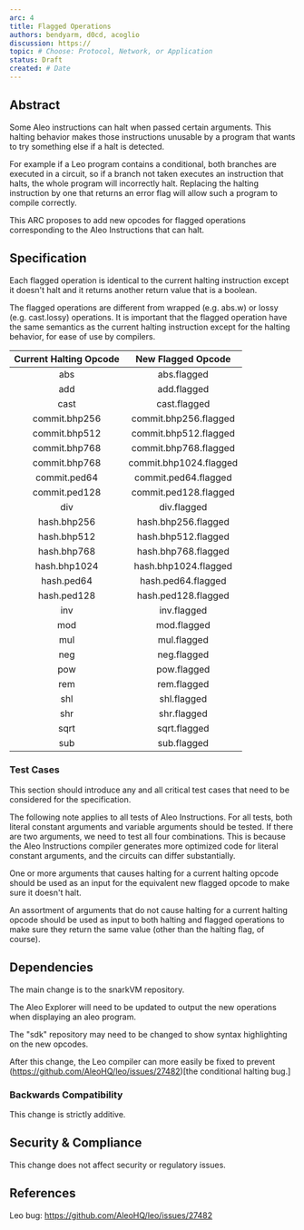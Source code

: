 ```yaml
---
arc: 4
title: Flagged Operations
authors: bendyarm, d0cd, acoglio
discussion: https://
topic: # Choose: Protocol, Network, or Application
status: Draft
created: # Date
---
```


## Abstract

Some Aleo instructions can halt when passed certain arguments.
This halting behavior makes those instructions unusable
by a program that wants to try something else if a halt is detected.

For example if a Leo program contains a conditional, both branches
are executed in a circuit, so if a branch not taken executes an
instruction that halts, the whole program will incorrectly halt.
Replacing the halting instruction by one that returns an error flag will
allow such a program to compile correctly.

This ARC proposes to add new opcodes for flagged operations
corresponding to the Aleo Instructions that can halt.

## Specification

Each flagged operation is identical to the current halting instruction
except it doesn't halt and it returns another return value that is a boolean.

The flagged operations are different from wrapped (e.g. abs.w) or lossy (e.g. cast.lossy) operations.
It is important that the flagged operation have the same semantics as the current halting instruction
except for the halting behavior, for ease of use by compilers.

| Current Halting Opcode | New Flagged Opcode |
|:-------------------:|:-----------------------:|
| abs | abs.flagged |
| add | add.flagged |
| cast | cast.flagged |
| commit.bhp256 | commit.bhp256.flagged |
| commit.bhp512 | commit.bhp512.flagged |
| commit.bhp768 | commit.bhp768.flagged |
| commit.bhp768 | commit.bhp1024.flagged |
| commit.ped64 | commit.ped64.flagged |
| commit.ped128 | commit.ped128.flagged |
| div | div.flagged |
| hash.bhp256 | hash.bhp256.flagged |
| hash.bhp512 | hash.bhp512.flagged |
| hash.bhp768 | hash.bhp768.flagged |
| hash.bhp1024 | hash.bhp1024.flagged |
| hash.ped64 | hash.ped64.flagged |
| hash.ped128 | hash.ped128.flagged |
| inv | inv.flagged |
| mod | mod.flagged |
| mul | mul.flagged |
| neg | neg.flagged |
| pow | pow.flagged |
| rem | rem.flagged |
| shl | shl.flagged |
| shr | shr.flagged |
| sqrt | sqrt.flagged |
| sub | sub.flagged |

### Test Cases

This section should introduce any and all critical test cases that need to be considered for the specification.

The following note applies to all tests of Aleo Instructions.  For all tests, both literal constant arguments
and variable arguments should be tested.  If there are two arguments, we need to test all four
combinations.  This is because the Aleo Instructions compiler generates more optimized code for literal
constant arguments, and the circuits can differ substantially.

One or more arguments that causes halting for a current halting opcode should be used as an input
for the equivalent new flagged opcode to make sure it doesn't halt.  

An assortment of arguments that do not cause halting for a current halting opcode should be
used as input to both halting and flagged operations to make sure they return the same value
(other than the halting flag, of course).

## Dependencies

The main change is to the snarkVM repository.

The Aleo Explorer will need to be updated to output the new operations when displaying an aleo program.

The "sdk" repository may need to be changed to show syntax highlighting on the new opcodes.

After this change, the Leo compiler can more easily be fixed to prevent (https://github.com/AleoHQ/leo/issues/27482)[the conditional halting bug.]

### Backwards Compatibility

This change is strictly additive.

## Security & Compliance

This change does not affect security or regulatory issues.

## References

Leo bug: 
https://github.com/AleoHQ/leo/issues/27482

